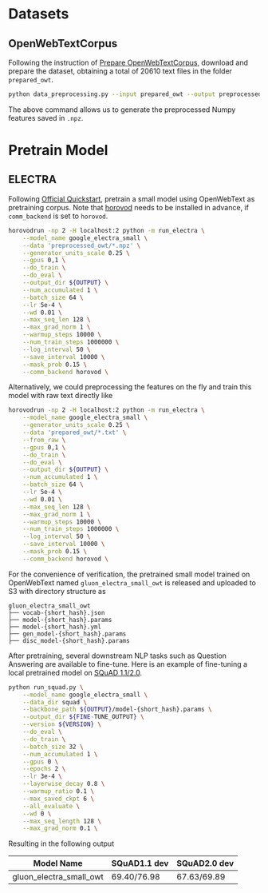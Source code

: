 # Datasets
## OpenWebTextCorpus
Following the instruction of [Prepare OpenWebTextCorpus](../datasets/pretrain_corpus#openwebtext), download and prepare the dataset, obtaining a total of 20610 text files in the folder `prepared_owt`.

```bash
python data_preprocessing.py --input prepared_owt --output preprocessed_owt --max_seq_length 128
```
The above command allows us to generate the preprocessed Numpy features saved in `.npz`.
# Pretrain Model
## ELECTRA
Following [Official Quickstart](https://github.com/google-research/electra#quickstart-pre-train-a-small-electra-model), pretrain a small model using OpenWebText as pretraining corpus. Note that [horovod](https://github.com/horovod/horovod) needs to be installed in advance, if `comm_backend` is set to `horovod`.

```bash
horovodrun -np 2 -H localhost:2 python -m run_electra \
    --model_name google_electra_small \
    --data 'preprocessed_owt/*.npz' \
    --generator_units_scale 0.25 \
    --gpus 0,1 \
    --do_train \
    --do_eval \
    --output_dir ${OUTPUT} \
    --num_accumulated 1 \
    --batch_size 64 \
    --lr 5e-4 \
    --wd 0.01 \
    --max_seq_len 128 \
    --max_grad_norm 1 \
    --warmup_steps 10000 \
    --num_train_steps 1000000 \
    --log_interval 50 \
    --save_interval 10000 \
    --mask_prob 0.15 \
    --comm_backend horovod \
```

Alternatively, we could preprocessing the features on the fly and train this model with raw text directly like
```bash
horovodrun -np 2 -H localhost:2 python -m run_electra \
    --model_name google_electra_small \
    --generator_units_scale 0.25 \
    --data 'prepared_owt/*.txt' \
    --from_raw \
    --gpus 0,1 \
    --do_train \
    --do_eval \
    --output_dir ${OUTPUT} \
    --num_accumulated 1 \
    --batch_size 64 \
    --lr 5e-4 \
    --wd 0.01 \
    --max_seq_len 128 \
    --max_grad_norm 1 \
    --warmup_steps 10000 \
    --num_train_steps 1000000 \
    --log_interval 50 \
    --save_interval 10000 \
    --mask_prob 0.15 \
    --comm_backend horovod \
```

For the convenience of verification, the pretrained small model trained on OpenWebText named `gluon_electra_small_owt` is released and uploaded to S3 with directory structure as

```
gluon_electra_small_owt
├── vocab-{short_hash}.json    
├── model-{short_hash}.params
├── model-{short_hash}.yml    
├── gen_model-{short_hash}.params   
├── disc_model-{short_hash}.params
```

After pretraining, several downstream NLP tasks such as Question Answering are available to fine-tune. Here is an example of fine-tuning a local pretrained model on [SQuAD 1.1/2.0](../question_answering#squad).

```bash
python run_squad.py \
    --model_name google_electra_small \
    --data_dir squad \
    --backbone_path ${OUTPUT}/model-{short_hash}.params \
    --output_dir ${FINE-TUNE_OUTPUT} \
    --version ${VERSION} \
    --do_eval \
    --do_train \
    --batch_size 32 \
    --num_accumulated 1 \
    --gpus 0 \
    --epochs 2 \
    --lr 3e-4 \
    --layerwise_decay 0.8 \
    --warmup_ratio 0.1 \
    --max_saved_ckpt 6 \
    --all_evaluate \
    --wd 0 \
    --max_seq_length 128 \
    --max_grad_norm 0.1 \
```

Resulting in the following output

| Model Name    | SQuAD1.1 dev  | SQuAD2.0 dev |
|--------------------------|---------------|--------------|
|gluon_electra_small_owt   | 69.40/76.98   | 67.63/69.89  |
